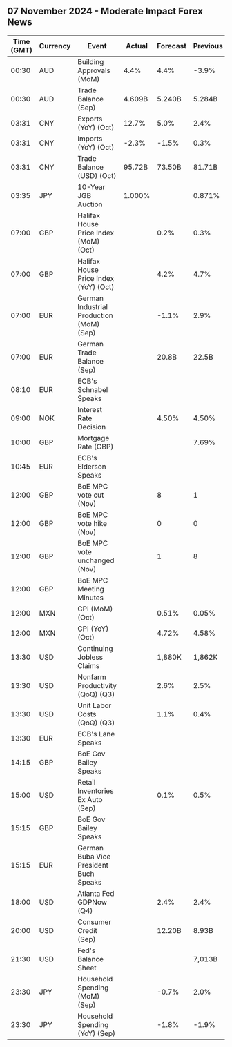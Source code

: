## 07 November 2024 - Moderate Impact Forex News

| Time (GMT) | Currency | Event | Actual | Forecast | Previous |
|------|----------|-------|--------|----------|----------|
| 00:30 | AUD | Building Approvals (MoM) | 4.4% | 4.4% | -3.9% |
| 00:30 | AUD | Trade Balance (Sep) | 4.609B | 5.240B | 5.284B |
| 03:31 | CNY | Exports (YoY) (Oct) | 12.7% | 5.0% | 2.4% |
| 03:31 | CNY | Imports (YoY) (Oct) | -2.3% | -1.5% | 0.3% |
| 03:31 | CNY | Trade Balance (USD) (Oct) | 95.72B | 73.50B | 81.71B |
| 03:35 | JPY | 10-Year JGB Auction | 1.000% |  | 0.871% |
| 07:00 | GBP | Halifax House Price Index (MoM) (Oct) |  | 0.2% | 0.3% |
| 07:00 | GBP | Halifax House Price Index (YoY) (Oct) |  | 4.2% | 4.7% |
| 07:00 | EUR | German Industrial Production (MoM) (Sep) |  | -1.1% | 2.9% |
| 07:00 | EUR | German Trade Balance (Sep) |  | 20.8B | 22.5B |
| 08:10 | EUR | ECB's Schnabel Speaks |  |  |  |
| 09:00 | NOK | Interest Rate Decision |  | 4.50% | 4.50% |
| 10:00 | GBP | Mortgage Rate (GBP) |  |  | 7.69% |
| 10:45 | EUR | ECB's Elderson Speaks |  |  |  |
| 12:00 | GBP | BoE MPC vote cut (Nov) |  | 8 | 1 |
| 12:00 | GBP | BoE MPC vote hike (Nov) |  | 0 | 0 |
| 12:00 | GBP | BoE MPC vote unchanged (Nov) |  | 1 | 8 |
| 12:00 | GBP | BoE MPC Meeting Minutes |  |  |  |
| 12:00 | MXN | CPI (MoM) (Oct) |  | 0.51% | 0.05% |
| 12:00 | MXN | CPI (YoY) (Oct) |  | 4.72% | 4.58% |
| 13:30 | USD | Continuing Jobless Claims |  | 1,880K | 1,862K |
| 13:30 | USD | Nonfarm Productivity (QoQ) (Q3) |  | 2.6% | 2.5% |
| 13:30 | USD | Unit Labor Costs (QoQ) (Q3) |  | 1.1% | 0.4% |
| 13:30 | EUR | ECB's Lane Speaks |  |  |  |
| 14:15 | GBP | BoE Gov Bailey Speaks |  |  |  |
| 15:00 | USD | Retail Inventories Ex Auto (Sep) |  | 0.1% | 0.5% |
| 15:15 | GBP | BoE Gov Bailey Speaks |  |  |  |
| 15:15 | EUR | German Buba Vice President Buch Speaks |  |  |  |
| 18:00 | USD | Atlanta Fed GDPNow (Q4) |  | 2.4% | 2.4% |
| 20:00 | USD | Consumer Credit (Sep) |  | 12.20B | 8.93B |
| 21:30 | USD | Fed's Balance Sheet |  |  | 7,013B |
| 23:30 | JPY | Household Spending (MoM) (Sep) |  | -0.7% | 2.0% |
| 23:30 | JPY | Household Spending (YoY) (Sep) |  | -1.8% | -1.9% |
